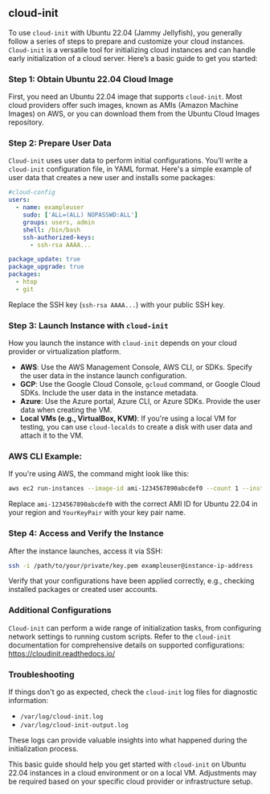 ## cloud-init

To use `cloud-init` with Ubuntu 22.04 (Jammy Jellyfish), you generally follow a series of steps to prepare and customize your cloud instances. `Cloud-init` is a versatile tool for initializing cloud instances and can handle early initialization of a cloud server. Here’s a basic guide to get you started:

### Step 1: Obtain Ubuntu 22.04 Cloud Image

First, you need an Ubuntu 22.04 image that supports `cloud-init`. Most cloud providers offer such images, known as AMIs (Amazon Machine Images) on AWS, or you can download them from the Ubuntu Cloud Images repository.

### Step 2: Prepare User Data

`Cloud-init` uses user data to perform initial configurations. You’ll write a `cloud-init` configuration file,  in YAML format. Here's a simple example of user data that creates a new user and installs some packages:

```yaml
#cloud-config
users:
  - name: exampleuser
    sudo: ['ALL=(ALL) NOPASSWD:ALL']
    groups: users, admin
    shell: /bin/bash
    ssh-authorized-keys:
      - ssh-rsa AAAA...

package_update: true
package_upgrade: true
packages:
  - htop
  - git
```

Replace the SSH key (`ssh-rsa AAAA...`) with your public SSH key.

### Step 3: Launch Instance with `cloud-init`

How you launch the instance with `cloud-init` depends on your cloud provider or virtualization platform.

- **AWS**: Use the AWS Management Console, AWS CLI, or SDKs. Specify the user data in the instance launch configuration.
- **GCP**: Use the Google Cloud Console, `gcloud` command, or Google Cloud SDKs. Include the user data in the instance metadata.
- **Azure**: Use the Azure portal, Azure CLI, or Azure SDKs. Provide the user data when creating the VM.
- **Local VMs (e.g., VirtualBox, KVM)**: If you're using a local VM for testing, you can use `cloud-localds` to create a disk with user data and attach it to the VM.

### AWS CLI Example:

If you're using AWS, the command might look like this:

```sh
aws ec2 run-instances --image-id ami-1234567890abcdef0 --count 1 --instance-type t2.micro --key-name YourKeyPair --user-data file://path/to/your/cloud-init-config.yaml
```

Replace `ami-1234567890abcdef0` with the correct AMI ID for Ubuntu 22.04 in your region and `YourKeyPair` with your key pair name.

### Step 4: Access and Verify the Instance

After the instance launches, access it via SSH:

```sh
ssh -i /path/to/your/private/key.pem exampleuser@instance-ip-address
```

Verify that your configurations have been applied correctly, e.g., checking installed packages or created user accounts.

### Additional Configurations

`Cloud-init` can perform a wide range of initialization tasks, from configuring network settings to running custom scripts. Refer to the `cloud-init` documentation for comprehensive details on supported configurations: https://cloudinit.readthedocs.io/

### Troubleshooting

If things don't go as expected, check the `cloud-init` log files for diagnostic information:

- `/var/log/cloud-init.log`
- `/var/log/cloud-init-output.log`

These logs can provide valuable insights into what happened during the initialization process.

This basic guide should help you get started with `cloud-init` on Ubuntu 22.04 instances in a cloud environment or on a local VM. Adjustments may be required based on your specific cloud provider or infrastructure setup.
